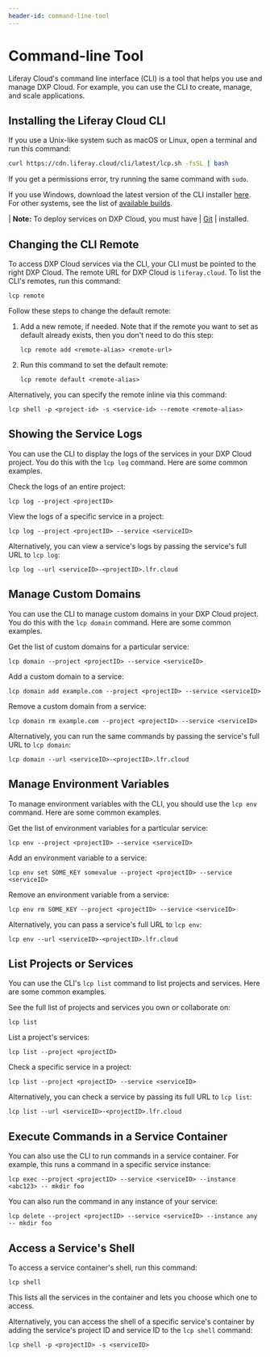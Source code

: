 ```yaml
---
header-id: command-line-tool
---
```


# Command-line Tool

Liferay Cloud's command line interface (CLI) is a tool that helps you use and
manage DXP Cloud. For example, you can use the CLI to create, manage, and scale
applications. 

## Installing the Liferay Cloud CLI

If you use a Unix-like system such as macOS or Linux, open a terminal and run 
this command: 

```bash
curl https://cdn.liferay.cloud/cli/latest/lcp.sh -fsSL | bash
```

If you get a permissions error, try running the same command with `sudo`. 

If you use Windows, download the latest version of the CLI installer 
[here](https://cdn.wedeploy.com/cli/latest/we-installer-windows-amd64.msi). 
For other systems, see the list of 
[available builds](https://dl.equinox.io/wedeploy/we/stable). 

| **Note:** To deploy services on DXP Cloud, you must have 
| [Git](https://git-scm.com/) 
| installed. 

## Changing the CLI Remote

To access DXP Cloud services via the CLI, your CLI must be pointed to the right
DXP Cloud. The remote URL for DXP Cloud is `liferay.cloud`. To list the CLI's
remotes, run this command: 

```shell
lcp remote
```

Follow these steps to change the default remote: 

1.  Add a new remote, if needed. Note that if the remote you want to set as 
    default already exists, then you don't need to do this step: 

    ```shell
    lcp remote add <remote-alias> <remote-url>
    ```

2.  Run this command to set the default remote: 

    ```shell
    lcp remote default <remote-alias>
    ```

Alternatively, you can specify the remote inline via this command: 

```shell
lcp shell -p <project-id> -s <service-id> --remote <remote-alias>
```

## Showing the Service Logs

You can use the CLI to display the logs of the services in your DXP Cloud 
project. You do this with the `lcp log` command. Here are some common examples. 

Check the logs of an entire project: 

```shell
lcp log --project <projectID>
```

View the logs of a specific service in a project: 

```shell
lcp log --project <projectID> --service <serviceID>
```

Alternatively, you can view a service's logs by passing the service's full URL 
to `lcp log`: 

```shell
lcp log --url <serviceID>-<projectID>.lfr.cloud
```

## Manage Custom Domains

You can use the CLI to manage custom domains in your DXP Cloud project. You do
this with the `lcp domain` command. Here are some common examples. 

Get the list of custom domains for a particular service: 

```shell
lcp domain --project <projectID> --service <serviceID>
```

Add a custom domain to a service:

```shell
lcp domain add example.com --project <projectID> --service <serviceID>
```

Remove a custom domain from a service:

```shell
lcp domain rm example.com --project <projectID> --service <serviceID>
```

Alternatively, you can run the same commands by passing the service's full URL 
to `lcp domain`: 

```shell
lcp domain --url <serviceID>-<projectID>.lfr.cloud
```

## Manage Environment Variables

To manage environment variables with the CLI, you should use the `lcp env` 
command. Here are some common examples. 

Get the list of environment variables for a particular service: 

```shell
lcp env --project <projectID> --service <serviceID>
```

Add an environment variable to a service: 

```shell
lcp env set SOME_KEY somevalue --project <projectID> --service <serviceID>
```

Remove an environment variable from a service: 

```shell
lcp env rm SOME_KEY --project <projectID> --service <serviceID>
```

Alternatively, you can pass a service's full URL to `lcp env`: 

```shell
lcp env --url <serviceID>-<projectID>.lfr.cloud
```

## List Projects or Services

You can use the CLI's `lcp list` command to list projects and services. Here are 
some common examples. 

See the full list of projects and services you own or collaborate on: 

```shell
lcp list
```

List a project's services:

```shell
lcp list --project <projectID>
```

Check a specific service in a project:

```shell
lcp list --project <projectID> --service <serviceID>
```

Alternatively, you can check a service by passing its full URL to `lcp list`: 

```shell
lcp list --url <serviceID>-<projectID>.lfr.cloud
```

## Execute Commands in a Service Container

You can also use the CLI to run commands in a service container. For example,
this runs a command in a specific service instance: 

```shell
lcp exec --project <projectID> --service <serviceID> --instance <abc123> -- mkdir foo
```

You can also run the command in any instance of your service:

```shell
lcp delete --project <projectID> --service <serviceID> --instance any -- mkdir foo
```

## Access a Service's Shell

To access a service container's shell, run this command:

```shell
lcp shell
```

This lists all the services in the container and lets you choose which one to
access.

Alternatively, you can access the shell of a specific service's container by 
adding the service's project ID and service ID to the `lcp shell` command: 

```shell
lcp shell -p <projectID> -s <serviceID>
```
